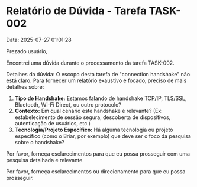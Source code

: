 # Relatório de Dúvida - Tarefa TASK-002

Data: 2025-07-27 01:01:28

Prezado usuário,

Encontrei uma dúvida durante o processamento da tarefa TASK-002.

Detalhes da dúvida: O escopo desta tarefa de "connection handshake" não está claro. Para fornecer um relatório exaustivo e focado, preciso de mais detalhes sobre:

1.  **Tipo de Handshake:** Estamos falando de handshake TCP/IP, TLS/SSL, Bluetooth, Wi-Fi Direct, ou outro protocolo?
2.  **Contexto:** Em qual cenário este handshake é relevante? (Ex: estabelecimento de sessão segura, descoberta de dispositivos, autenticação de usuários, etc.)
3.  **Tecnologia/Projeto Específico:** Há alguma tecnologia ou projeto específico (como o Briar, por exemplo) que deve ser o foco da pesquisa sobre o handshake?

Por favor, forneça esclarecimentos para que eu possa prosseguir com uma pesquisa detalhada e relevante.

Por favor, forneça esclarecimentos ou direcionamento para que eu possa prosseguir.
